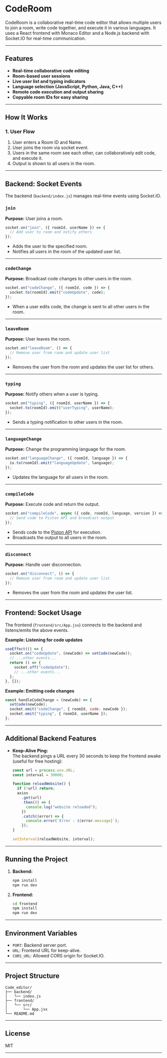 # CodeRoom

CodeRoom is a collaborative real-time code editor that allows multiple users to join a room, write code together, and execute it in various languages. It uses a React frontend with Monaco Editor and a Node.js backend with Socket.IO for real-time communication.

---

## Features

- **Real-time collaborative code editing**
- **Room-based user sessions**
- **Live user list and typing indicators**
- **Language selection (JavaScript, Python, Java, C++)**
- **Remote code execution and output sharing**
- **Copyable room IDs for easy sharing**

---

## How It Works

### 1. User Flow

1. User enters a Room ID and Name.
2. User joins the room via socket event.
3. Users in the same room see each other, can collaboratively edit code, and execute it.
4. Output is shown to all users in the room.

---

## Backend: Socket Events

The backend (`backend/index.js`) manages real-time events using Socket.IO.

### `join`

**Purpose:** User joins a room.

```javascript
socket.on("join", ({ roomId, userName }) => {
  // Add user to room and notify others
});
```

- Adds the user to the specified room.
- Notifies all users in the room of the updated user list.

---

### `codeChange`

**Purpose:** Broadcast code changes to other users in the room.

```javascript
socket.on("codeChange", ({ roomId, code }) => {
  socket.to(roomId).emit("codeUpdate", code);
});
```

- When a user edits code, the change is sent to all other users in the room.

---

### `leaveRoom`

**Purpose:** User leaves the room.

```javascript
socket.on("leaveRoom", () => {
  // Remove user from room and update user list
});
```

- Removes the user from the room and updates the user list for others.

---

### `typing`

**Purpose:** Notify others when a user is typing.

```javascript
socket.on("typing", ({ roomId, userName }) => {
  socket.to(roomId).emit("userTyping", userName);
});
```

- Sends a typing notification to other users in the room.

---

### `languageChange`

**Purpose:** Change the programming language for the room.

```javascript
socket.on("languageChange", ({ roomId, language }) => {
  io.to(roomId).emit("languageUpdate", language);
});
```

- Updates the language for all users in the room.

---

### `compileCode`

**Purpose:** Execute code and return the output.

```javascript
socket.on("compileCode", async ({ code, roomId, language, version }) => {
  // Send code to Piston API and broadcast output
});
```

- Sends code to the [Piston API](https://github.com/engineer-man/piston) for execution.
- Broadcasts the output to all users in the room.

---

### `disconnect`

**Purpose:** Handle user disconnection.

```javascript
socket.on("disconnect", () => {
  // Remove user from room and update user list
});
```

- Removes the user from the room and updates the user list.

---

## Frontend: Socket Usage

The frontend (`frontend/src/App.jsx`) connects to the backend and listens/emits the above events.

**Example: Listening for code updates**

```jsx
useEffect(() => {
  socket.on("codeUpdate", (newCode) => setCode(newCode));
  // ...other events...
  return () => {
    socket.off("codeUpdate");
    // ...other events...
  };
}, []);
```

**Example: Emitting code changes**

```jsx
const handleCodeChange = (newCode) => {
  setCode(newCode);
  socket.emit("codeChange", { roomId, code: newCode });
  socket.emit("typing", { roomId, userName });
};
```

---

## Additional Backend Features

- **Keep-Alive Ping:**  
  The backend pings a URL every 30 seconds to keep the frontend awake (useful for free hosting):

  ```javascript
  const url = process.env.URL;
  const interval = 30000;

  function reloadWebsite() {
    if (!url) return;
    axios
      .get(url)
      .then(() => {
        console.log("website reloaded");
      })
      .catch((error) => {
        console.error(`Error : ${error.message}`);
      });
  }

  setInterval(reloadWebsite, interval);
  ```

---

## Running the Project

1. **Backend:**
   ```sh
   npm install
   npm run dev
   ```
2. **Frontend:**
   ```sh
   cd frontend
   npm install
   npm run dev
   ```

---

## Environment Variables

- `PORT`: Backend server port.
- `URL`: Frontend URL for keep-alive.
- `CORS_URL`: Allowed CORS origin for Socket.IO.

---

## Project Structure

```
Code_editor/
├── backend/
│   └── index.js
├── frontend/
│   └── src/
│       └── App.jsx
└── README.md
```

---

## License

MIT

---
